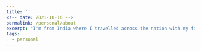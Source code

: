 ```yaml
---
title: ''
<!-- date: 2021-10-16 -->
permalink: /personal/about
excerpt: "I'm from India where I travelled across the nation with my family and grew up studying in multiple schools. Interacting with people from varied backgrounds and experiencing many diverse cultures from a young age, I've always been comfortable in interacting with people. I was also active in debating and science exhibition clubs, which has contributed to my passion for research.<br><br>In my free time I like to play the guitar, listen to music or play basketball or tennis. I also love travelling and hiking. Check out some of the pictures from my hikes [here](https://maitreygram.github.io/personal/hike)."
tags:
  - personal
---
```

